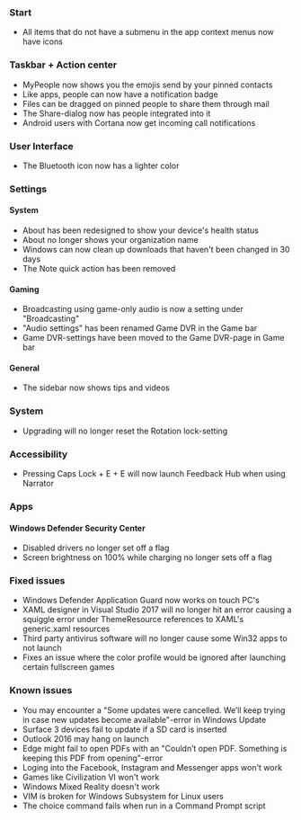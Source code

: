 ### Start
- All items that do not have a submenu in the app context menus now have icons

### Taskbar + Action center
- MyPeople now shows you the emojis send by your pinned contacts
- Like apps, people can now have a notification badge
- Files can be dragged on pinned people to share them through mail
- The Share-dialog now has people integrated into it
- Android users with Cortana now get incoming call notifications

### User Interface
- The Bluetooth icon now has a lighter color

### Settings
#### System
- About has been redesigned to show your device's health status
- About no longer shows your organization name
- Windows can now clean up downloads that haven't been changed in 30 days
- The Note quick action has been removed

#### Gaming
- Broadcasting using game-only audio is now a setting under "Broadcasting"
- "Audio settings" has been renamed Game DVR in the Game bar
- Game DVR-settings have been moved to the Game DVR-page in Game bar

#### General
- The sidebar now shows tips and videos

### System
- Upgrading will no longer reset the Rotation lock-setting

### Accessibility
- Pressing Caps Lock + E + E will now launch Feedback Hub when using Narrator

### Apps
#### Windows Defender Security Center
- Disabled drivers no longer set off a flag
- Screen brightness on 100% while charging no longer sets off a flag

### Fixed issues
- Windows Defender Application Guard now works on touch PC's
- XAML designer in Visual Studio 2017 will no longer hit an error causing a squiggle error under ThemeResource references to XAML's generic.xaml resources
- Third party antivirus software will no longer cause some Win32 apps to not launch
- Fixes an issue where the color profile would be ignored after launching certain fullscreen games

### Known issues
- You may encounter a "Some updates were cancelled. We’ll keep trying in case new updates become available"-error in Windows Update
- Surface 3 devices fail to update if a SD card is inserted
- Outlook 2016 may hang on launch
- Edge might fail to open PDFs with an "Couldn’t open PDF. Something is keeping this PDF from opening"-error
- Loging into the Facebook, Instagram and Messenger apps won't work
- Games like Civilization VI won't work
- Windows Mixed Reality doesn't work
- VIM is broken for Windows Subsystem for Linux users
- The choice command fails when run in a Command Prompt script
